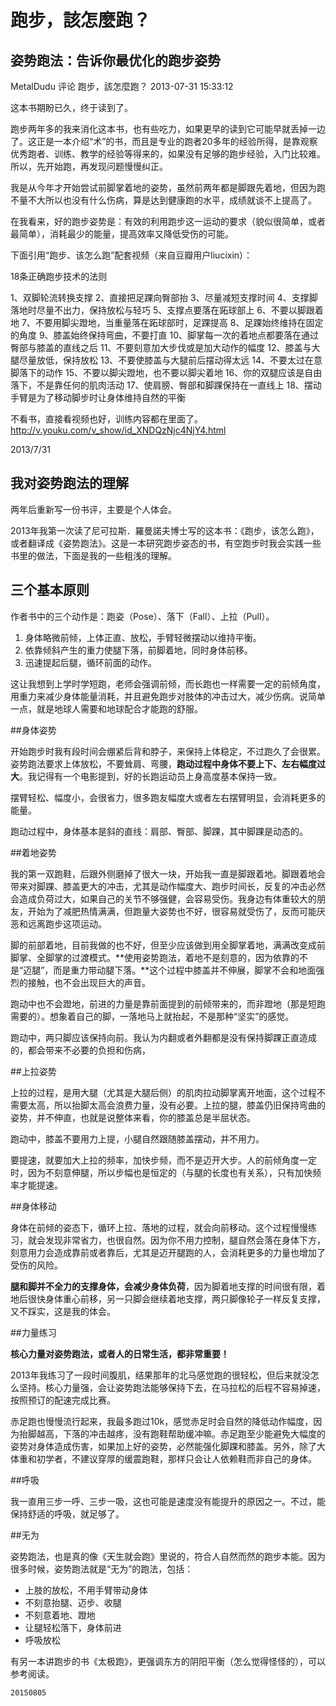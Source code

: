 # 跑步，該怎麼跑？

## 姿势跑法：告诉你最优化的跑步姿势

MetalDudu 评论 跑步，該怎麼跑？   2013-07-31 15:33:12

这本书期盼已久，终于读到了。

跑步两年多的我来消化这本书，也有些吃力，如果更早的读到它可能早就丢掉一边了。这正是一本介绍“术”的书，而且是专业的跑者20多年的经验所得，是靠观察优秀跑者、训练、教学的经验等得来的，如果没有足够的跑步经验，入门比较难。所以，先开始跑，再发现问题慢慢纠正。

我是从今年才开始尝试前脚掌着地的姿势，虽然前两年都是脚跟先着地，但因为跑不量不大所以也没有什么伤病，算是达到健康跑的水平，成绩就谈不上提高了。

在我看来，好的跑步姿势是：有效的利用跑步这一运动的要求（貌似很简单，或者最简单），消耗最少的能量，提高效率又降低受伤的可能。

下面引用“跑步、该怎么跑”配套视频（来自豆瓣用户liucixin）：

18条正确跑步技术的法则

1、双脚轮流转换支撑
2、直接把足踝向臀部抬
3、尽量减短支撑时间
4、支撑脚落地时尽量不出力，保持放松与轻巧
5、支撑点要落在跖球部上
6、不要以脚跟着地
7、不要用脚尖蹬地，当重量落在跖球部时，足踝提高
8、足踝始终维持在固定的角度
9、膝盖始终保持弯曲，不要打直
10、脚掌每一次的着地点都要落在通过臀部与膝盖的直线之后
11、不要刻意加大步伐或是加大动作的幅度
12、膝盖与大腿尽量放低，保持放松
13、不要使膝盖与大腿前后摆动得太远
14、不要太过在意脚落下的动作
15、不要以脚尖蹬地，也不要以脚尖着地
16、你的双腿应该是自由落下，不是靠任何的肌肉活动
17、使肩膀、臀部和脚踝保持在一直线上
18、摆动手臂是为了移动脚步时让身体维持自然的平衡

不看书，直接看视频也好，训练内容都在里面了。
http://v.youku.com/v_show/id_XNDQzNjc4NjY4.html

2013/7/31

## 我对姿势跑法的理解

两年后重新写一份书评，主要是个人体会。

2013年我第一次读了尼可拉斯．羅曼諾夫博士写的这本书：《跑步，该怎么跑》，或者翻译成《姿势跑法》。这是一本研究跑步姿态的书，有空跑步时我会实践一些书里的做法，下面是我的一些粗浅的理解。

## 三个基本原则

作者书中的三个动作是：跑姿（Pose）、落下（Fall）、上拉（Pull）。

1. 身体略微前倾，上体正直、放松，手臂轻微摆动以维持平衡。
2. 依靠倾斜产生的重力使腿下落，前脚着地，同时身体前移。
3. 迅速提起后腿，循环前面的动作。

这让我想到上学时学短跑，老师会强调前倾，而长跑也一样需要一定的前倾角度，用重力来减少身体能量消耗，并且避免跑步对肢体的冲击过大，减少伤病。说简单一点，就是地球人需要和地球配合才能跑的舒服。

##身体姿势

开始跑步时我有段时间会绷紧后背和脖子，来保持上体稳定，不过跑久了会很累。姿势跑法要求上体放松，不要耸肩、弯腰，**跑动过程中身体不要上下、左右幅度过大**。我记得有一个电影提到，好的长跑运动员上身高度基本保持一致。

摆臂轻松、幅度小，会很省力，很多跑友幅度大或者左右摆臂明显，会消耗更多的能量。

跑动过程中，身体基本是斜的直线：肩部、臀部、脚踝，其中脚踝是动态的。

##着地姿势

我的第一双跑鞋，后跟外侧磨掉了很大一块，开始我一直是脚跟着地。脚跟着地会带来对脚踝、膝盖更大的冲击，尤其是动作幅度大、跑步时间长，反复的冲击必然会造成负荷过大，如果自己的关节不够强健，会容易受伤。我身边有体重较大的朋友，开始为了减肥热情满满，但跑量大姿势也不好，很容易就受伤了，反而可能厌恶和远离跑步这项运动。

脚的前部着地，目前我做的也不好，但至少应该做到用全脚掌着地，满满改变成前脚掌、全脚掌的过渡模式。**使用姿势跑法，着地不是刻意的，因为依靠的不是“迈腿”，而是重力带动腿下落。**这个过程中膝盖并不伸展，脚掌不会和地面强烈的接触，也不会出现巨大的声音。

跑动中也不会蹬地，前进的力量是靠前面提到的前倾带来的，而非蹬地（那是短跑需要的）。想象着自己的脚，一落地马上就抬起，不是那种“坚实”的感觉。

跑动中，两只脚应该保持向前。我认为内翻或者外翻都是没有保持脚踝正直造成的，都会带来不必要的负担和伤病，


##上拉姿势

上拉的过程，是用大腿（尤其是大腿后侧）的肌肉拉动脚掌离开地面，这个过程不需要太高，所以抬脚太高会浪费力量，没有必要。上拉的腿，膝盖仍旧保持弯曲的姿势，并不伸直，也就是说整体来看，你的膝盖总是半屈状态。

跑动中，膝盖不要用力上提，小腿自然跟随膝盖摆动，并不用力。

要提速，就要加大上拉的频率，加快步频，而不是迈开大步。人的前倾角度一定时，因为不刻意伸腿，所以步幅也是恒定的（与腿的长度也有关系），只有加快频率才能提速。

##身体移动

身体在前倾的姿态下，循环上拉、落地的过程，就会向前移动。这个过程慢慢练习，就会发现非常省力，也很自然。因为你不用力控制，腿自然会落在身体下方，刻意用力会造成靠前或者靠后，尤其是迈开腿跑的人，会消耗更多的力量也增加了受伤的风险。

**腿和脚并不全力的支撑身体，会减少身体负荷**，因为脚着地支撑的时间很有限，着地后很快身体重心前移，另一只脚会继续着地支撑，两只脚像轮子一样反复支撑，又不踩实，这是我的体会。

##力量练习

**核心力量对姿势跑法，或者人的日常生活，都非常重要！**

2013年我练习了一段时间腹肌，结果那年的北马感觉跑的很轻松，但后来就没怎么坚持。核心力量强，会让姿势跑法能够保持下去，在马拉松的后程不容易掉速，按照预订的配速完成比赛。

赤足跑也慢慢流行起来，我最多跑过10k，感觉赤足时会自然的降低动作幅度，因为抬脚越高，下落的冲击越疼，没有跑鞋帮助缓冲嘛。赤足跑至少能避免大幅度的姿势对身体造成伤害，如果加上好的姿势，必然能强化脚踝和膝盖。另外，除了大体重和初学者，不建议穿厚的缓震跑鞋，那样只会让人依赖鞋而非自己的身体。

##呼吸

我一直用三步一呼、三步一吸，这也可能是速度没有能提升的原因之一。不过，能保持舒适的呼吸，就足够了。

##无为

姿势跑法，也是真的像《天生就会跑》里说的，符合人自然而然的跑步本能。因为很多时候，姿势跑法就是“无为”的跑法，包括：

* 上肢的放松，不用手臂带动身体
* 不刻意抬腿、迈步、收腿
* 不刻意着地、蹬地
* 让腿轻松落下，身体前进
* 呼吸放松

有另一本讲跑步的书《太极跑》，更强调东方的阴阳平衡（怎么觉得怪怪的），可以参考阅读。


`20150805`